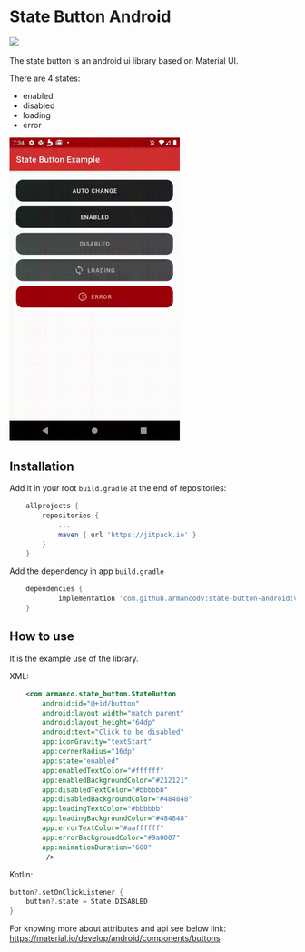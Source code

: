 # State Button Android
[![](https://jitpack.io/v/armancodv/state-button-android.svg)](https://jitpack.io/#armancodv/state-button-android)

The state button is an android ui library based on Material UI.

There are 4 states:
- enabled
- disabled
- loading
- error

<img src="./doc/state_button.gif" width="300">

## Installation
Add it in your root `build.gradle` at the end of repositories:
```gradle
	allprojects {
		repositories {
			...
			maven { url 'https://jitpack.io' }
		}
	}
```
Add the dependency in app `build.gradle`
```gradle
	dependencies {
	        implementation 'com.github.armancodv:state-button-android:v1.0.0'
	}
```
## How to use
It is the example use of the library.

XML:
```xml
    <com.armanco.state_button.StateButton
        android:id="@+id/button"
        android:layout_width="match_parent"
        android:layout_height="64dp"
        android:text="Click to be disabled"
        app:iconGravity="textStart"
        app:cornerRadius="16dp"
        app:state="enabled"
        app:enabledTextColor="#ffffff"
        app:enabledBackgroundColor="#212121"
        app:disabledTextColor="#bbbbbb"
        app:disabledBackgroundColor="#484848"
        app:loadingTextColor="#bbbbbb"
        app:loadingBackgroundColor="#484848"
        app:errorTextColor="#aaffffff"
        app:errorBackgroundColor="#9a0007"
        app:animationDuration="600"
         />
```
Kotlin:
```kotlin
button?.setOnClickListener {
    button?.state = State.DISABLED
}
```
For knowing more about attributes and api see below link:
https://material.io/develop/android/components/buttons